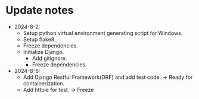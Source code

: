 # Update notes
- 2024-8-2: 
  - Setup python virtual environment generating script for Windows.
  - Setup flake8.
  - Freeze dependencies.
  - Initialize Django. 
    - Add gitignore.
    - Freeze dependencies.
- 2024-8-6:
  - Add Django Restful Framework(DRF) and add test code. -> Ready for containerization.
  - Add httpie for test. -> Freeze